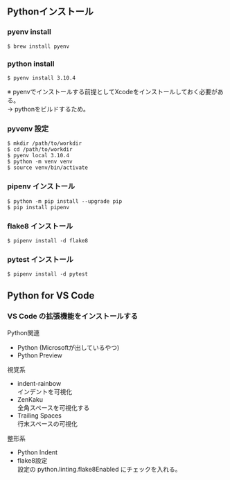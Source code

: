 ## Pythonインストール

### pyenv install

```
$ brew install pyenv
```

### python install

```
$ pyenv install 3.10.4
```
※ pyenvでインストールする前提としてXcodeをインストールしておく必要がある。  
→ pythonをビルドするため。

### pyvenv 設定

```
$ mkdir /path/to/workdir
$ cd /path/to/workdir
$ pyenv local 3.10.4
$ python -m venv venv
$ source venv/bin/activate
```

### pipenv インストール

```
$ python -m pip install --upgrade pip
$ pip install pipenv
```

### flake8 インストール

```
$ pipenv install -d flake8
```

### pytest インストール

```
$ pipenv install -d pytest
```

## Python for VS Code

### VS Code の拡張機能をインストールする

Python関連
* Python (Microsoftが出しているやつ)
* Python Preview

視覚系
* indent-rainbow  
インデントを可視化
* ZenKaku  
全角スペースを可視化する
* Trailing Spaces  
行末スペースの可視化

整形系
* Python Indent
* flake8設定  
  設定の python.linting.flake8Enabled にチェックを入れる。

